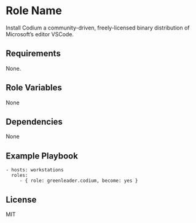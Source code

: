Role Name
=========

Install Codium a community-driven, freely-licensed binary distribution of Microsoft’s editor VSCode.

Requirements
------------

None.

Role Variables
--------------

None

Dependencies
------------

None

Example Playbook
----------------

    - hosts: workstations
      roles:
         - { role: greenleader.codium, become: yes }

License
-------

MIT

